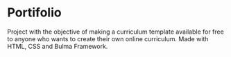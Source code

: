 # Portifolio

Project with the objective of making a curriculum template available for free to anyone who wants to create their
own online curriculum.
Made with HTML, CSS and Bulma Framework.
